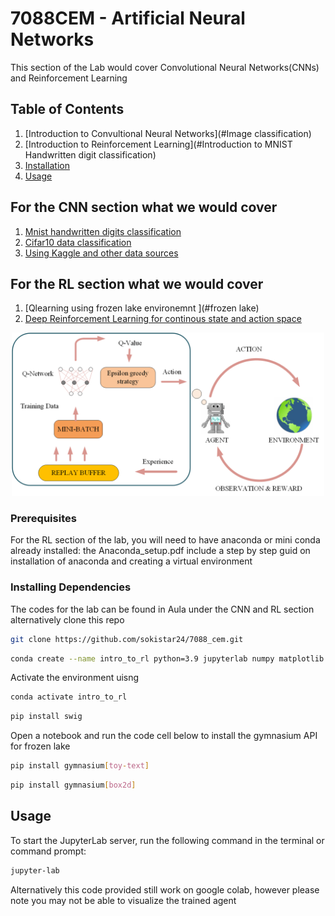 # 7088CEM - Artificial Neural Networks 

This section of the Lab would cover Convolutional Neural Networks(CNNs) and Reinforcement Learning
## Table of Contents

1. [Introduction to Convultional Neural  Networks](#Image classification)
2. [Introduction to Reinforcement Learning](#Introduction to MNIST Handwritten digit classification)
3. [Installation](#installation)
4. [Usage](#usage)

## For the CNN section what we would cover
1. [Mnist handwritten digits classification ](#MNIST)
2. [Cifar10 data  classification ](#Cifar10 )
3. [Using Kaggle and other data sources ](#Kaggle)


## For the RL section what we would cover
1. [Qlearning using frozen lake environemnt ](#frozen lake)
2. [Deep Reinforcement Learning for continous state and action space](#Carpole )

<div style="text-align: center;">
  <img src="images/DQN_learning_circle.png" alt="Reinforcement Learning" title="Reinforcement Learning" width="500" height="auto" />
</div>

### Prerequisites
For the RL section of the lab, you will need to have anaconda or mini conda already installed:
the Anaconda_setup.pdf include a step by step guid on installation of anaconda and creating a virtual environment

### Installing Dependencies
The codes for the lab can be found in Aula under the CNN and RL section alternatively clone this repo 
```bash
git clone https://github.com/sokistar24/7088_cem.git
```
```bash
conda create --name intro_to_rl python=3.9 jupyterlab numpy matplotlib pytorch
```
Activate the environment uisng 
```bash
conda activate intro_to_rl

```
```bash
pip install swig
```
Open a notebook and run the code cell below to install the gymnasium API for frozen lake

```bash
pip install gymnasium[toy-text]
```
```bash
pip install gymnasium[box2d]
```
## Usage 
To start the JupyterLab server, run the following command 
in the terminal or command prompt:
```bash
jupyter-lab
```
Alternatively this code provided still work on google colab, however please note you may not be able to visualize the trained agent  